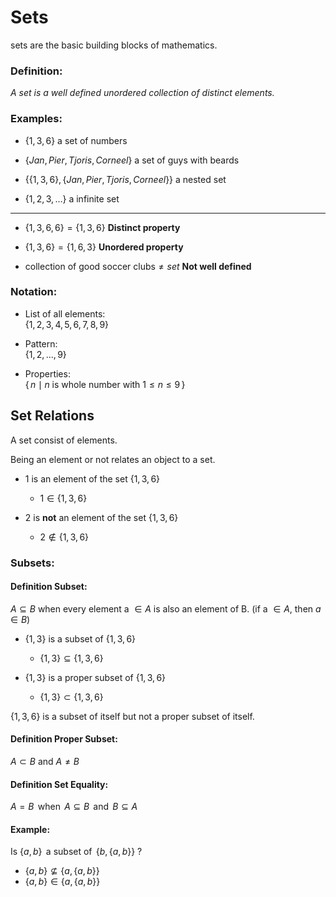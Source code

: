# Sets

sets are the basic building blocks of mathematics.

### Definition:

*A set is a well defined unordered collection of distinct elements.*

### Examples:

+ $\{1, 3, 6\}$
a set of numbers

+ $\{Jan, Pier, Tjoris, Corneel\}$
a set of guys with beards

+ $\{\{1, 3, 6\}, \{Jan, Pier, Tjoris, Corneel\}\}$
a nested set

+ $\{1, 2, 3,\dots\}$
a infinite set

---

+ $\{1, 3, 6, 6\} = \{1, 3, 6\}$
**Distinct property**

+ $\{1, 3, 6\} = \{1, 6, 3\}$
**Unordered property**

+ $\text{collection of good soccer clubs} \ne set$
**Not well defined**

### Notation:

+ List of all elements:  
$\{1, 2, 3, 4, 5, 6, 7, 8, 9\}$

+ Pattern:  
$\{1, 2, ... , 9\}$

+ Properties:  
$\{\,n \mid n \text{ is whole number with } 1 \leq n \leq 9 \,\}$

## Set Relations

A set consist of elements.

Being an element or not relates an object to a set.

+ 1 is an element of the set $\{1, 3, 6\}$
    + $1 \in \{1, 3, 6\}$

+ 2 is **not** an element of the set $\{1, 3, 6\}$
    + $2 \notin \{1, 3, 6\}$


### Subsets:

#### Definition Subset:
$A \subseteq B \text{ when every element a } \in A \text{ is also an element of B. (if a }\in A\text{, then } a \in B)$

+ $\{1, 3\}$ is a subset of $\{1, 3, 6\}$
    + $\{1, 3\} \subseteq \{1, 3, 6\}$

+ $\{1, 3\}$ is a proper subset of $\{1, 3, 6\}$
    + $\{1, 3\} \subset \{1, 3, 6\}$

$\{1, 3, 6\}$ is a subset of itself but not a proper subset of itself.

#### Definition Proper Subset:
$A \subset B \text{ and } A \ne B$

#### Definition Set Equality:
$A = B \, \text{ when } \, A \subseteq B \, \text{ and } \, B \subseteq A$

#### Example:

Is $\{a, b\}\, \text{ a subset of } \, \{b, \{a, b\}\}$ ?

+ $\{a, b\} \nsubseteq \{a, \{a, b\}\}$
+ $\{a, b\} \in \{a, \{a, b\}\}$